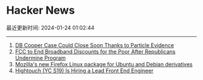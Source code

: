 # Hacker News

最近更新时间: 2024-01-24 01:02:44

--- 
1. [DB Cooper Case Could Close Soon Thanks to Particle Evidence](https://hackaday.com/2024/01/23/db-cooper-case-could-close-soon-thanks-to-particle-evidence/) 
2. [FCC to End Broadband Discounts for the Poor After Republicans Undermine Program](https://www.techdirt.com/2024/01/23/fcc-to-end-broadband-discounts-for-poor-people-after-republicans-undermine-program/) 
3. [Mozilla's new Firefox Linux package for Ubuntu and Debian derivatives](https://blog.mozilla.org/en/products/4-reasons-to-try-mozillas-new-firefox-linux-package-for-ubuntu-and-debian-derivatives/) 
4. [Hightouch (YC S19) Is Hiring a Lead Front End Engineer](https://news.ycombinator.com/item?id=39106050) 
